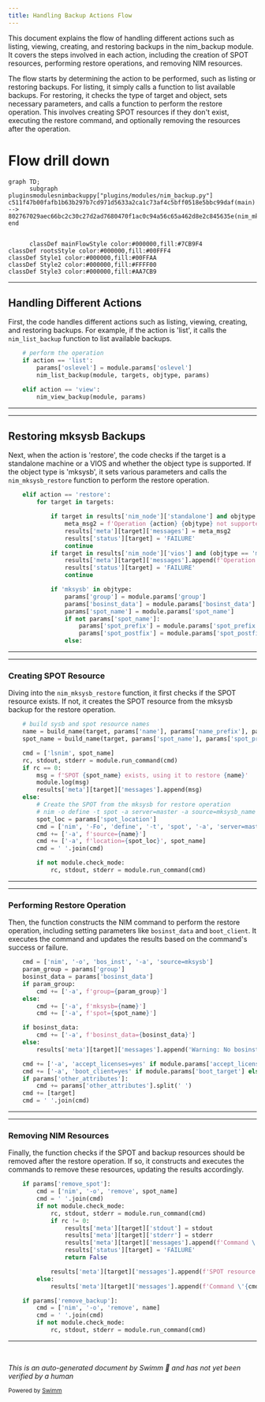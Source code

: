 ```yaml
---
title: Handling Backup Actions Flow
---
```

This document explains the flow of handling different actions such as listing, viewing, creating, and restoring backups in the nim_backup module. It covers the steps involved in each action, including the creation of SPOT resources, performing restore operations, and removing NIM resources.

The flow starts by determining the action to be performed, such as listing or restoring backups. For listing, it simply calls a function to list available backups. For restoring, it checks the type of target and object, sets necessary parameters, and calls a function to perform the restore operation. This involves creating SPOT resources if they don't exist, executing the restore command, and optionally removing the resources after the operation.

# Flow drill down

```mermaid
graph TD;
      subgraph pluginsmodulesnimbackuppy["plugins/modules/nim_backup.py"]
c511f47b00fafb1b63b297b7cd971d5633a2ca1c73af4c5bff0518e5bbc99daf(main) --> 802767029aec66bc2c30c27d2ad7680470f1ac0c94a56c65a462d8e2c845635e(nim_mksysb_restore)
end


      classDef mainFlowStyle color:#000000,fill:#7CB9F4
classDef rootsStyle color:#000000,fill:#00FFF4
classDef Style1 color:#000000,fill:#00FFAA
classDef Style2 color:#000000,fill:#FFFF00
classDef Style3 color:#000000,fill:#AA7CB9
```

<SwmSnippet path="/plugins/modules/nim_backup.py" line="1337" repo-id="Z2l0aHViJTNBJTNBYW5zaWJsZS1wb3dlci1haXglM0ElM0Fzd2ltbWlv">

---

## Handling Different Actions

First, the code handles different actions such as listing, viewing, creating, and restoring backups. For example, if the action is 'list', it calls the `nim_list_backup` function to list available backups.

```python
    # perform the operation
    if action == 'list':
        params['oslevel'] = module.params['oslevel']
        nim_list_backup(module, targets, objtype, params)

    elif action == 'view':
        nim_view_backup(module, params)

```

---

</SwmSnippet>

<SwmSnippet path="/plugins/modules/nim_backup.py" line="1371" repo-id="Z2l0aHViJTNBJTNBYW5zaWJsZS1wb3dlci1haXglM0ElM0Fzd2ltbWlv">

---

## Restoring mksysb Backups

Next, when the action is 'restore', the code checks if the target is a standalone machine or a VIOS and whether the object type is supported. If the object type is 'mksysb', it sets various parameters and calls the `nim_mksysb_restore` function to perform the restore operation.

```python
    elif action == 'restore':
        for target in targets:

            if target in results['nim_node']['standalone'] and objtype != 'mksysb' and objtype != 'savevg':
                meta_msg2 = f'Operation {action} {objtype} not supported on a standalone machine. You may want to select mksysb.'
                results['meta'][target]['messages'] = meta_msg2
                results['status'][target] = 'FAILURE'
                continue
            if target in results['nim_node']['vios'] and (objtype == 'mksysb' or objtype == 'savevg'):
                results['meta'][target]['messages'].append(f'Operation {action} {objtype} not supported on a VIOS. You may want to select ios_mksysb.')
                results['status'][target] = 'FAILURE'
                continue

            if 'mksysb' in objtype:
                params['group'] = module.params['group']
                params['bosinst_data'] = module.params['bosinst_data']
                params['spot_name'] = module.params['spot_name']
                if not params['spot_name']:
                    params['spot_prefix'] = module.params['spot_prefix']
                    params['spot_postfix'] = module.params['spot_postfix']
                else:
```

---

</SwmSnippet>

<SwmSnippet path="/plugins/modules/nim_backup.py" line="772" repo-id="Z2l0aHViJTNBJTNBYW5zaWJsZS1wb3dlci1haXglM0ElM0Fzd2ltbWlv">

---

### Creating SPOT Resource

Diving into the `nim_mksysb_restore` function, it first checks if the SPOT resource exists. If not, it creates the SPOT resource from the mksysb backup for the restore operation.

```python
    # build sysb and spot resource names
    name = build_name(target, params['name'], params['name_prefix'], params['name_postfix'])
    spot_name = build_name(target, params['spot_name'], params['spot_prefix'], params['spot_postfix'])

    cmd = ['lsnim', spot_name]
    rc, stdout, stderr = module.run_command(cmd)
    if rc == 0:
        msg = f'SPOT {spot_name} exists, using it to restore {name}'
        module.log(msg)
        results['meta'][target]['messages'].append(msg)
    else:
        # Create the SPOT from the mksysb for restore operation
        # nim -o define -t spot -a server=master -a source=mksysb_name -a location=/export/spot spot1
        spot_loc = params['spot_location']
        cmd = ['nim', '-Fo', 'define', '-t', 'spot', '-a', 'server=master']
        cmd += ['-a', f'source={name}']
        cmd += ['-a', f'location={spot_loc}', spot_name]
        cmd = ' '.join(cmd)

        if not module.check_mode:
            rc, stdout, stderr = module.run_command(cmd)
```

---

</SwmSnippet>

<SwmSnippet path="/plugins/modules/nim_backup.py" line="807" repo-id="Z2l0aHViJTNBJTNBYW5zaWJsZS1wb3dlci1haXglM0ElM0Fzd2ltbWlv">

---

### Performing Restore Operation

Then, the function constructs the NIM command to perform the restore operation, including setting parameters like `bosinst_data` and `boot_client`. It executes the command and updates the results based on the command's success or failure.

```python
    cmd = ['nim', '-o', 'bos_inst', '-a', 'source=mksysb']
    param_group = params['group']
    bosinst_data = params['bosinst_data']
    if param_group:
        cmd += ['-a', f'group={param_group}']
    else:
        cmd += ['-a', f'mksysb={name}']
        cmd += ['-a', f'spot={spot_name}']

    if bosinst_data:
        cmd += ['-a', f'bosinst_data={bosinst_data}']
    else:
        results['meta'][target]['messages'].append('Warning: No bosinst_data specified, you will be prompted for additional settings on the console.')

    cmd += ['-a', 'accept_licenses=yes' if module.params['accept_licenses'] else 'accept_licenses=no']
    cmd += ['-a', 'boot_client=yes' if module.params['boot_target'] else 'boot_client=no']
    if params['other_attributes']:
        cmd += params['other_attributes'].split(' ')
    cmd += [target]
    cmd = ' '.join(cmd)

```

---

</SwmSnippet>

<SwmSnippet path="/plugins/modules/nim_backup.py" line="844" repo-id="Z2l0aHViJTNBJTNBYW5zaWJsZS1wb3dlci1haXglM0ElM0Fzd2ltbWlv">

---

### Removing NIM Resources

Finally, the function checks if the SPOT and backup resources should be removed after the restore operation. If so, it constructs and executes the commands to remove these resources, updating the results accordingly.

```python
    if params['remove_spot']:
        cmd = ['nim', '-o', 'remove', spot_name]
        cmd = ' '.join(cmd)
        if not module.check_mode:
            rc, stdout, stderr = module.run_command(cmd)
            if rc != 0:
                results['meta'][target]['stdout'] = stdout
                results['meta'][target]['stderr'] = stderr
                results['meta'][target]['messages'].append(f'Command \'{cmd}\' failed with return code {rc}.')
                results['status'][target] = 'FAILURE'
                return False

            results['meta'][target]['messages'].append(f'SPOT resource {spot_name} has been removed.')
        else:
            results['meta'][target]['messages'].append(f'Command \'{cmd}\' has no preview mode, execution skipped.')

    if params['remove_backup']:
        cmd = ['nim', '-o', 'remove', name]
        cmd = ' '.join(cmd)
        if not module.check_mode:
            rc, stdout, stderr = module.run_command(cmd)
```

---

</SwmSnippet>

&nbsp;

*This is an auto-generated document by Swimm 🌊 and has not yet been verified by a human*

<SwmMeta version="3.0.0"><sup>Powered by [Swimm](https://staging.swimm.cloud/)</sup></SwmMeta>
